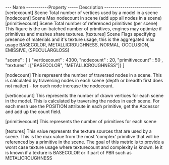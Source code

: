 
--- Name -----------Property    ----- Description ----------------------------
[vertexcount]       Scene       Total number of vertices used by a model in a scene
[nodecount]         Scene       Max nodecount in scene (add upp all nodes in a scene)
[primitivecount]    Scene       Total number of referenced primitives (per scene)
                                This figure is the un-batched number of primitives, engines may optimize if primitives and meshes share textures.
[textures]          Scene       Flags specifying presence of materials and it's texture usage, this is the aggregated max usage
                                BASECOLOR, METALLICROUGHNESS, NORMAL, OCCLUSION, EMISSIVE, (SPECULARGLOSS)


"scene" : [ { "verticecount" : 4300, "nodecount" : 20, "primitivecount" : 50 ,
              "textures" : ["BASECOLOR", "METALLICROUGHNESS"]} ]


[nodecount]
This represent the number of traversed nodes in a scene.
This is calculated by traversing nodes in each scene (depth or breadth first does not matter) - for each node increase the nodecount.

[verticecount]
This represents the number of drawn vertices for each scene in the model.
This is calculated by traversing the nodes in each scene.
For each mesh use the POSITION attribute in each primitive, get the Accessor and add up the count field.

[primitivecount]
This represents the number of primitives for each scene

[textures]
This value represents the texture sources that are used by a scene.
This is the max value from the most 'complex' primitive that will be referenced by a primitive in the scene.
The goal of this metric is to provide a worst case texture usage where texturecount and complexity is known.
Ie it is known if a texture is BASECOLOR or if part of PBR such as METALICROUGHNESS

